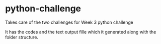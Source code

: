 # python-challenge
Takes care of the two challenges for Week 3 python challenge

It has the codes and the text output fille which it generated along with the folder structure. 
